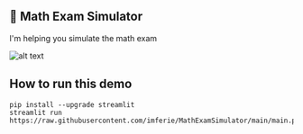 ## 📄 Math Exam Simulator

I'm helping you simulate the math exam

![alt text](https://i.imgur.com/gpFg1Fu.png)

## How to run this demo
```
pip install --upgrade streamlit
streamlit run https://raw.githubusercontent.com/imferie/MathExamSimulator/main/main.py
```
